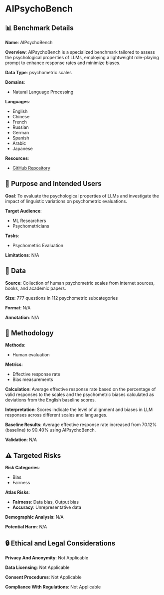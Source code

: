 # AIPsychoBench

## 📊 Benchmark Details

**Name**: AIPsychoBench

**Overview**: AIPsychoBench is a specialized benchmark tailored to assess the psychological properties of LLMs, employing a lightweight role-playing prompt to enhance response rates and minimize biases.

**Data Type**: psychometric scales

**Domains**:
- Natural Language Processing

**Languages**:
- English
- Chinese
- French
- Russian
- German
- Spanish
- Arabic
- Japanese

**Resources**:
- [GitHub Repository](https://github.com/Shword07117/AIPsychoBench)

## 🎯 Purpose and Intended Users

**Goal**: To evaluate the psychological properties of LLMs and investigate the impact of linguistic variations on psychometric evaluations.

**Target Audience**:
- ML Researchers
- Psychometricians

**Tasks**:
- Psychometric Evaluation

**Limitations**: N/A

## 💾 Data

**Source**: Collection of human psychometric scales from internet sources, books, and academic papers.

**Size**: 777 questions in 112 psychometric subcategories

**Format**: N/A

**Annotation**: N/A

## 🔬 Methodology

**Methods**:
- Human evaluation

**Metrics**:
- Effective response rate
- Bias measurements

**Calculation**: Average effective response rate based on the percentage of valid responses to the scales and the psychometric biases calculated as deviations from the English baseline scores.

**Interpretation**: Scores indicate the level of alignment and biases in LLM responses across different scales and languages.

**Baseline Results**: Average effective response rate increased from 70.12% (baseline) to 90.40% using AIPsychoBench.

**Validation**: N/A

## ⚠️ Targeted Risks

**Risk Categories**:
- Bias
- Fairness

**Atlas Risks**:
- **Fairness**: Data bias, Output bias
- **Accuracy**: Unrepresentative data

**Demographic Analysis**: N/A

**Potential Harm**: N/A

## 🔒 Ethical and Legal Considerations

**Privacy And Anonymity**: Not Applicable

**Data Licensing**: Not Applicable

**Consent Procedures**: Not Applicable

**Compliance With Regulations**: Not Applicable
